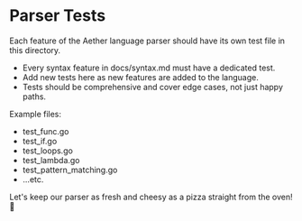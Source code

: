 # Parser Tests

Each feature of the Aether language parser should have its own test file in this directory.

- Every syntax feature in docs/syntax.md must have a dedicated test.
- Add new tests here as new features are added to the language.
- Tests should be comprehensive and cover edge cases, not just happy paths.

Example files:
- test_func.go
- test_if.go
- test_loops.go
- test_lambda.go
- test_pattern_matching.go
- ...etc.

Let's keep our parser as fresh and cheesy as a pizza straight from the oven! 🍕 